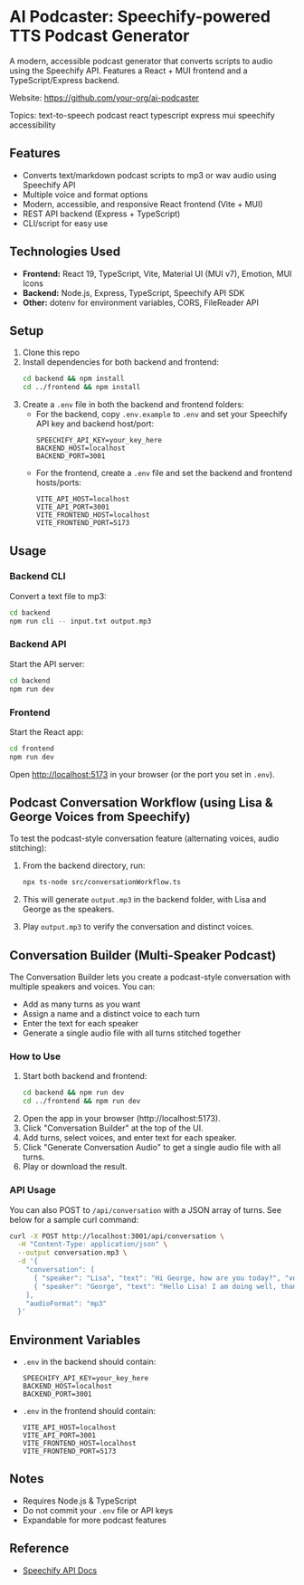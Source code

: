 # AI Podcaster: Speechify-powered TTS Podcast Generator

A modern, accessible podcast generator that converts scripts to audio using the Speechify API. Features a React + MUI frontend and a TypeScript/Express backend.

Website: https://github.com/your-org/ai-podcaster

Topics: text-to-speech podcast react typescript express mui speechify accessibility

## Features

- Converts text/markdown podcast scripts to mp3 or wav audio using Speechify API
- Multiple voice and format options
- Modern, accessible, and responsive React frontend (Vite + MUI)
- REST API backend (Express + TypeScript)
- CLI/script for easy use

## Technologies Used

- **Frontend:** React 19, TypeScript, Vite, Material UI (MUI v7), Emotion, MUI Icons
- **Backend:** Node.js, Express, TypeScript, Speechify API SDK
- **Other:** dotenv for environment variables, CORS, FileReader API

## Setup

1. Clone this repo
2. Install dependencies for both backend and frontend:
   ```sh
   cd backend && npm install
   cd ../frontend && npm install
   ```
3. Create a `.env` file in both the backend and frontend folders:
   - For the backend, copy `.env.example` to `.env` and set your Speechify API key and backend host/port:
     ```env
     SPEECHIFY_API_KEY=your_key_here
     BACKEND_HOST=localhost
     BACKEND_PORT=3001
     ```
   - For the frontend, create a `.env` file and set the backend and frontend hosts/ports:
     ```env
     VITE_API_HOST=localhost
     VITE_API_PORT=3001
     VITE_FRONTEND_HOST=localhost
     VITE_FRONTEND_PORT=5173
     ```

## Usage

### Backend CLI

Convert a text file to mp3:

```sh
cd backend
npm run cli -- input.txt output.mp3
```

### Backend API

Start the API server:

```sh
cd backend
npm run dev
```

### Frontend

Start the React app:

```sh
cd frontend
npm run dev
```

Open [http://localhost:5173](http://localhost:5173) in your browser (or the port you set in `.env`).

## Podcast Conversation Workflow (using Lisa & George Voices from Speechify)

To test the podcast-style conversation feature (alternating voices, audio stitching):

1. From the backend directory, run:

   ```sh
   npx ts-node src/conversationWorkflow.ts
   ```

2. This will generate `output.mp3` in the backend folder, with Lisa and George as the speakers.

3. Play `output.mp3` to verify the conversation and distinct voices.

## Conversation Builder (Multi-Speaker Podcast)

The Conversation Builder lets you create a podcast-style conversation with multiple speakers and voices. You can:

- Add as many turns as you want
- Assign a name and a distinct voice to each turn
- Enter the text for each speaker
- Generate a single audio file with all turns stitched together

### How to Use

1. Start both backend and frontend:
   ```sh
   cd backend && npm run dev
   cd ../frontend && npm run dev
   ```
2. Open the app in your browser (http://localhost:5173).
3. Click "Conversation Builder" at the top of the UI.
4. Add turns, select voices, and enter text for each speaker.
5. Click "Generate Conversation Audio" to get a single audio file with all turns.
6. Play or download the result.

### API Usage

You can also POST to `/api/conversation` with a JSON array of turns. See below for a sample curl command:

```sh
curl -X POST http://localhost:3001/api/conversation \
  -H "Content-Type: application/json" \
  --output conversation.mp3 \
  -d '{
    "conversation": [
      { "speaker": "Lisa", "text": "Hi George, how are you today?", "voiceId": "lisa" },
      { "speaker": "George", "text": "Hello Lisa! I am doing well, thank you. How about you?", "voiceId": "george" }
    ],
    "audioFormat": "mp3"
  }'
```

## Environment Variables

- `.env` in the backend should contain:
  ```env
  SPEECHIFY_API_KEY=your_key_here
  BACKEND_HOST=localhost
  BACKEND_PORT=3001
  ```
- `.env` in the frontend should contain:
  ```env
  VITE_API_HOST=localhost
  VITE_API_PORT=3001
  VITE_FRONTEND_HOST=localhost
  VITE_FRONTEND_PORT=5173
  ```

## Notes

- Requires Node.js & TypeScript
- Do not commit your `.env` file or API keys
- Expandable for more podcast features

## Reference

- [Speechify API Docs](https://docs.speechify.com/)
